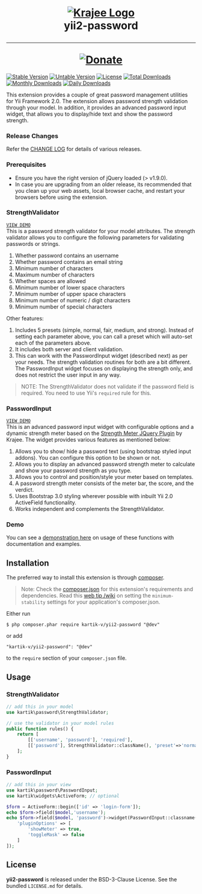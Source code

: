 <h1 align="center">
    <a href="http://demos.krajee.com" title="Krajee Demos" target="_blank">
        <img src="http://kartik-v.github.io/bootstrap-fileinput-samples/samples/krajee-logo-b.png" alt="Krajee Logo"/>
    </a>
    <br>
    yii2-password
    <hr>
    <a href="https://www.paypal.com/cgi-bin/webscr?cmd=_s-xclick&hosted_button_id=DTP3NZQ6G2AYU"
       title="Donate via Paypal" target="_blank">
        <img src="http://kartik-v.github.io/bootstrap-fileinput-samples/samples/donate.png" alt="Donate"/>
    </a>
</h1>

[![Stable Version](https://poser.pugx.org/kartik-v/yii2-password/v/stable)](https://packagist.org/packages/kartik-v/yii2-password)
[![Untable Version](https://poser.pugx.org/kartik-v/yii2-password/v/unstable)](https://packagist.org/packages/kartik-v/yii2-password)
[![License](https://poser.pugx.org/kartik-v/yii2-password/license)](https://packagist.org/packages/kartik-v/yii2-password)
[![Total Downloads](https://poser.pugx.org/kartik-v/yii2-password/downloads)](https://packagist.org/packages/kartik-v/yii2-password)
[![Monthly Downloads](https://poser.pugx.org/kartik-v/yii2-password/d/monthly)](https://packagist.org/packages/kartik-v/yii2-password)
[![Daily Downloads](https://poser.pugx.org/kartik-v/yii2-password/d/daily)](https://packagist.org/packages/kartik-v/yii2-password)

This extension provides a couple of great password management utilities for Yii Framework 2.0. The extension allows password strength validation through your model. In addition, it provides an advanced password input widget, that allows you to display/hide text and show the password strength.

### Release Changes
Refer the [CHANGE LOG](https://github.com/kartik-v/yii2-password/blob/master/CHANGE.md) for details of various releases.

### Prerequisites

- Ensure you have the right version of jQuery loaded (> v1.9.0).
- In case you are upgrading from an older release, its recommended that you clean up your web assets, local browser cache, and restart your browsers before using the extension.

### StrengthValidator
[```VIEW DEMO```](http://demos.krajee.com/password-details/strength-validator)  
This is a password strength validator for your model attributes. The strength validator allows you to configure the following parameters for validating passwords or strings.

1. Whether password contains an username
2. Whether password contains an email string
3. Minimum number of characters
4. Maximum number of characters
5. Whether spaces are allowed
6. Minimum number of lower space characters
7. Minimum number of upper space characters
8. Minimum number of numeric / digit characters
9. Minimum number of special characters

Other features:

1. Includes 5 presets (simple, normal, fair, medium, and strong). Instead of setting each parameter above, you can call a preset which will auto-set each of the parameters above. 
2. It includes both server and client validation. 
3. This can work with the PasswordInput widget (described next) as per your needs. The strength validation routines for both are a bit different. The PasswordInput widget focuses on displaying the strength only, and does not restrict the user input in any way.

> NOTE: The StrengthValidator does not validate if the password field is required. You need to use Yii's ```required``` rule for this.

### PasswordInput
[```VIEW DEMO```](http://demos.krajee.com/password-details/password-input)  
This is an advanced password input widget with configurable options and a dynamic strength meter based on the [Strength Meter JQuery Plugin](http://plugins.krajee.com/strength-meter) by Krajee. The widget provides various features as mentioned below:

1. Allows you to show/ hide a password text (using bootstrap styled input addons). You can configure this option to be shown or not.
2. Allows you to display an advanced password strength meter to calculate and show your password strength as you type. 
3. Allows you to control and position/style your meter based on templates.
4. A password strength meter consists of the meter bar, the score, and the verdict.
5. Uses Bootstrap 3.0 styling wherever possible with inbuilt Yii 2.0 ActiveField functionality.
6. Works independent and complements the StrengthValidator.

### Demo
You can see a [demonstration here](http://demos.krajee.com/password) on usage of these functions with documentation and examples.

## Installation

The preferred way to install this extension is through [composer](http://getcomposer.org/download/).

> Note: Check the [composer.json](https://github.com/kartik-v/yii2-password/blob/master/composer.json) for this extension's requirements and dependencies. 
Read this [web tip /wiki](http://webtips.krajee.com/setting-composer-minimum-stability-application/) on setting the `minimum-stability` settings for your application's composer.json.

Either run

```
$ php composer.phar require kartik-v/yii2-password "@dev"
```

or add

```
"kartik-v/yii2-password": "@dev"
```

to the ```require``` section of your `composer.json` file.

## Usage

### StrengthValidator
```php
// add this in your model
use kartik\password\StrengthValidator;

// use the validator in your model rules
public function rules() {
    return [
       	[['username', 'password'], 'required'],
       	[['password'], StrengthValidator::className(), 'preset'=>'normal', 'userAttribute'=>'username']
    ];
}
```

### PasswordInput
```php
// add this in your view
use kartik\password\PasswordInput;
use kartik\widgets\ActiveForm; // optional

$form = ActiveForm::begin(['id' => 'login-form']);
echo $form->field($model,'username');
echo $form->field($model, 'password')->widget(PasswordInput::classname(), [
    'pluginOptions' => [
        'showMeter' => true,
        'toggleMask' => false
    ]
]);
```

## License

**yii2-password** is released under the BSD-3-Clause License. See the bundled `LICENSE.md` for details.